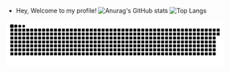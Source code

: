 - Hey, Welcome to my profile!
![Anurag's GitHub stats](https://github-readme-stats.vercel.app/api?username=Guilherme-K-Santos&show_icons=true&theme=transparent)
![Top Langs](https://github-readme-stats.vercel.app/api/top-langs/?username=Guilherme-K-Santos&layout=demo)

 ![Snake animation](https://github.com/Guilherme-K-Santos/Guilherme-K-Santos/blob/output/github-contribution-grid-snake.svg)
